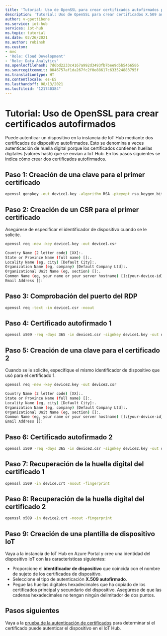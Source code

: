 ```yaml
---
title: 'Tutorial: Uso de OpenSSL para crear certificados autofirmados para Azure IoT Hub | Microsoft Docs'
description: 'Tutorial: Uso de OpenSSL para crear certificados X.509 autofirmados para Azure IoT Hub'
author: v-gpettibone
ms.service: iot-hub
services: iot-hub
ms.topic: tutorial
ms.date: 02/26/2021
ms.author: robinsh
ms.custom:
- mvc
- 'Role: Cloud Development'
- 'Role: Data Analytics'
ms.openlocfilehash: 7d6bd2233c4167a992d3493fb7bee9d5b5466586
ms.sourcegitcommit: 0046757af1da267fc2f0e88617c633524883795f
ms.translationtype: HT
ms.contentlocale: es-ES
ms.lasthandoff: 08/13/2021
ms.locfileid: "121740384"
---
```

# <a name="tutorial-using-openssl-to-create-self-signed-certificates"></a>Tutorial: Uso de OpenSSL para crear certificados autofirmados

Puede autenticar un dispositivo en la instancia de IoT Hub mediante dos certificados de dispositivo autofirmados. Esto se denomina a veces autenticación de huella digital porque los certificados contienen huellas digitales (valores hash) que se envían a IoT Hub. En los pasos siguientes se indica cómo crear dos certificados autofirmados.

## <a name="step-1---create-a-key-for-the-first-certificate"></a>Paso 1: Creación de una clave para el primer certificado

```bash
openssl genpkey -out device1.key -algorithm RSA -pkeyopt rsa_keygen_bits:2048
```

## <a name="step-2---create-a-csr-for-the-first-certificate"></a>Paso 2: Creación de un CSR para el primer certificado

Asegúrese de especificar el identificador de dispositivo cuando se le solicite.

```bash
openssl req -new -key device1.key -out device1.csr

Country Name (2 letter code) [XX]:.
State or Province Name (full name) []:.
Locality Name (eg, city) [Default City]:.
Organization Name (eg, company) [Default Company Ltd]:.
Organizational Unit Name (eg, section) []:.
Common Name (eg, your name or your server hostname) []:{your-device-id}
Email Address []:

```

## <a name="step-3---check-the-csr"></a>Paso 3: Comprobación del puerto del RDP

```bash
openssl req -text -in device1.csr -noout
```

## <a name="step-4---self-sign-certificate-1"></a>Paso 4: Certificado autofirmado 1

```bash
openssl x509 -req -days 365 -in device1.csr -signkey device1.key -out device.crt
```

## <a name="step-5---create-a-key-for-certificate-2"></a>Paso 5: Creación de una clave para el certificado 2

Cuando se le solicite, especifique el mismo identificador de dispositivo que usó para el certificado 1.

```bash
openssl req -new -key device2.key -out device2.csr

Country Name (2 letter code) [XX]:.
State or Province Name (full name) []:.
Locality Name (eg, city) [Default City]:.
Organization Name (eg, company) [Default Company Ltd]:.
Organizational Unit Name (eg, section) []:.
Common Name (eg, your name or your server hostname) []:{your-device-id}
Email Address []:

```

## <a name="step-6---self-sign-certificate-2"></a>Paso 6: Certificado autofirmado 2

```bash
openssl x509 -req -days 365 -in device2.csr -signkey device2.key -out device2.crt
```

## <a name="step-7---retrieve-the-thumbprint-for-certificate-1"></a>Paso 7: Recuperación de la huella digital del certificado 1

```bash
openssl x509 -in device.crt -noout -fingerprint
```

## <a name="step-8---retrieve-the-thumbprint-for-certificate-2"></a>Paso 8: Recuperación de la huella digital del certificado 2

```bash
openssl x509 -in device2.crt -noout -fingerprint
```

## <a name="step-9---create-a-new-iot-device"></a>Paso 9: Creación de una plantilla de dispositivo IoT

Vaya a la instancia de IoT Hub en Azure Portal y cree una identidad del dispositivo IoT con las características siguientes:

* Proporcione el **identificador de dispositivo** que coincida con el nombre de sujeto de los certificados de dispositivo.
* Seleccione el tipo de autenticación **X.509 autofirmado**.
* Pegue las huellas digitales hexadecimales que ha copiado de los certificados principal y secundario del dispositivo. Asegúrese de que las cadenas hexadecimales no tengan ningún delimitador de dos puntos.

## <a name="next-steps"></a>Pasos siguientes

Vaya a la [prueba de la autenticación de certificados](tutorial-x509-test-certificate.md) para determinar si el certificado puede autenticar el dispositivo en el IoT Hub.
